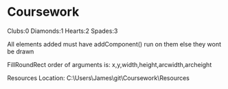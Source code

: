 Coursework
==========
Clubs:0
Diamonds:1
Hearts:2
Spades:3

All elements added must have addComponent() run on them else they wont be drawn

FillRoundRect order of arguments is:
x,y,width,height,arcwidth,archeight

Resources Location:
C:\Users\James\git\Coursework\Resources
